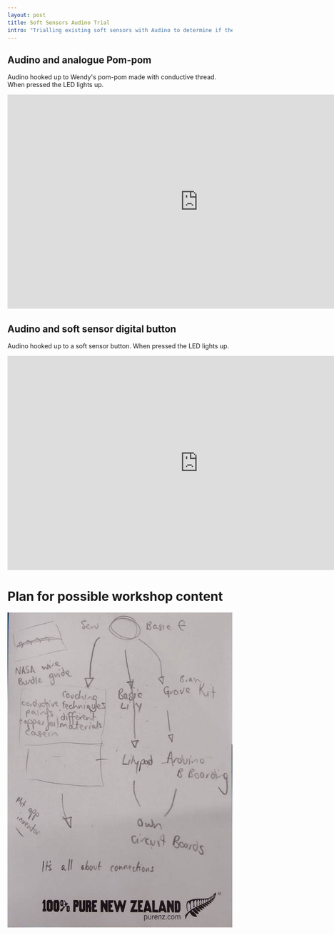 ```yaml
---
layout: post
title: Soft Sensors Audino Trial
intro: "Trialling existing soft sensors with Audino to determine if they produce digital or analogue signals and the plan thereafter"
---
```

## Audino and analogue Pom-pom 
  
Audino hooked up to Wendy's pom-pom made with conductive thread. When pressed the LED lights up.
  
<iframe width="854" height="480" src="https://www.youtube.com/embed/6sHZbuQmqY4" frameborder="0" allowfullscreen></iframe>

## Audino and soft sensor digital button
  
Audino hooked up to a soft sensor button. When pressed the LED lights up.
  
<iframe width="854" height="480" src="https://www.youtube.com/embed/l_LpqUlo6UI" frameborder="0" allowfullscreen></iframe>
  
  
  
# Plan for possible workshop content

![SS_plan](img/softsensors/planning/SS_plan.jpg)